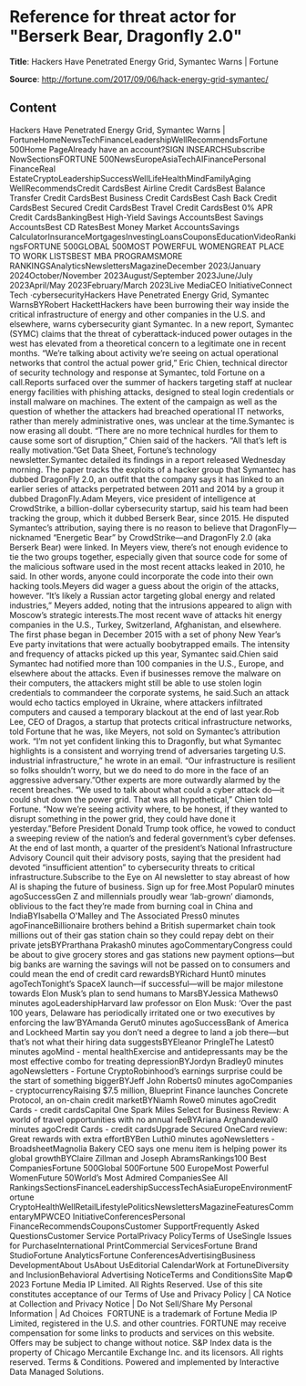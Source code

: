 # Reference for threat actor for "Berserk Bear, Dragonfly 2.0"

**Title**: Hackers Have Penetrated Energy Grid, Symantec Warns | Fortune

**Source**: http://fortune.com/2017/09/06/hack-energy-grid-symantec/

## Content
Hackers Have Penetrated Energy Grid, Symantec Warns | FortuneHomeNewsTechFinanceLeadershipWellRecommendsFortune 500Home PageAlready have an account?SIGN INSEARCHSubscribe NowSectionsFORTUNE 500NewsEuropeAsiaTechAIFinancePersonal FinanceReal EstateCryptoLeadershipSuccessWellLifeHealthMindFamilyAging WellRecommendsCredit CardsBest Airline Credit CardsBest Balance Transfer Credit CardsBest Business Credit CardsBest Cash Back Credit CardsBest Secured Credit CardsBest Travel Credit CardsBest 0% APR Credit CardsBankingBest High-Yield Savings AccountsBest Savings AccountsBest CD RatesBest Money Market AccountsSavings CalculatorInsuranceMortgagesInvestingLoansCouponsEducationVideoRankingsFORTUNE 500GLOBAL 500MOST POWERFUL WOMENGREAT PLACE TO WORK LISTSBEST MBA PROGRAMSMORE RANKINGSAnalyticsNewslettersMagazineDecember 2023/January 2024October/November 2023August/September 2023June/July 2023April/May 2023February/March 2023Live MediaCEO InitiativeConnect Tech ·cybersecurityHackers Have Penetrated Energy Grid, Symantec WarnsBYRobert HackettHackers have been burrowing their way inside the critical infrastructure of energy and other companies in the U.S. and elsewhere, warns cybersecurity giant Symantec. In a new report, Symantec (SYMC) claims that the threat of cyberattack-induced power outages in the west has elevated from a theoretical concern to a legitimate one in recent months. “We’re talking about activity we’re seeing on actual operational networks that control the actual power grid,” Eric Chien, technical director of security technology and response at Symantec, told Fortune on a call.Reports surfaced over the summer of hackers targeting staff at nuclear energy facilities with phishing attacks, designed to steal login credentials or install malware on machines. The extent of the campaign as well as the question of whether the attackers had breached operational IT networks, rather than merely administrative ones, was unclear at the time.Symantec is now erasing all doubt. “There are no more technical hurdles for them to cause some sort of disruption,” Chien said of the hackers. “All that’s left is really motivation.”Get Data Sheet, Fortune’s technology newsletter.Symantec detailed its findings in a report released Wednesday morning. The paper tracks the exploits of a hacker group that Symantec has dubbed DragonFly 2.0, an outfit that the company says it has linked to an earlier series of attacks perpetrated between 2011 and 2014 by a group it dubbed DragonFly.Adam Meyers, vice president of intelligence at CrowdStrike, a billion-dollar cybersecurity startup, said his team had been tracking the group, which it dubbed Berserk Bear, since 2015. He disputed Symantec’s attribution, saying there is no reason to believe that DragonFly—nicknamed “Energetic Bear” by CrowdStrike—and DragonFly 2.0 (aka Berserk Bear) were linked. In Meyers view, there’s not enough evidence to tie the two groups together, especially given that source code for some of the malicious software used in the most recent attacks leaked in 2010, he said. In other words, anyone could incorporate the code into their own hacking tools.Meyers did wager a guess about the origin of the attacks, however. “It’s likely a Russian actor targeting global energy and related industries,” Meyers added, noting that the intrusions appeared to align with Moscow’s strategic interests.The most recent wave of attacks hit energy companies in the U.S., Turkey, Switzerland, Afghanistan, and elsewhere. The first phase began in December 2015 with a set of phony New Year’s Eve party invitations that were actually boobytrapped emails. The intensity and frequency of attacks picked up this year, Symantec said.Chien said Symantec had notified more than 100 companies in the U.S., Europe, and elsewhere about the attacks. Even if businesses remove the malware on their computers, the attackers might still be able to use stolen login credentials to commandeer the corporate systems, he said.Such an attack would echo tactics employed in Ukraine, where attackers infiltrated computers and caused a temporary blackout at the end of last year.Rob Lee, CEO of Dragos, a startup that protects critical infrastructure networks, told Fortune that he was, like Meyers, not sold on Symantec’s attribution work. “I’m not yet confident linking this to Dragonfly, but what Symantec highlights is a consistent and worrying trend of adversaries targeting U.S. industrial infrastructure,” he wrote in an email. “Our infrastructure is resilient so folks shouldn’t worry, but we do need to do more in the face of an aggressive adversary.”Other experts are more outwardly alarmed by the recent breaches. “We used to talk about what could a cyber attack do—it could shut down the power grid. That was all hypothetical,” Chien told Fortune. “Now we’re seeing activity where, to be honest, if they wanted to disrupt something in the power grid, they could have done it yesterday.”Before President Donald Trump took office, he vowed to conduct a sweeping review of the nation’s and federal government’s cyber defenses. At the end of last month, a quarter of the president’s National Infrastructure Advisory Council quit their advisory posts, saying that the president had devoted “insufficient attention” to cybersecurity threats to critical infrastructure.Subscribe to the Eye on AI newsletter to stay abreast of how AI is shaping the future of business. Sign up for free.Most Popular0 minutes agoSuccessGen Z and millennials proudly wear ‘lab-grown’ diamonds, oblivious to the fact they’re made from burning coal in China and IndiaBYIsabella O'Malley and The Associated Press0 minutes agoFinanceBillionaire brothers behind a British supermarket chain took millions out of their gas station chain so they could repay debt on their private jetsBYPrarthana Prakash0 minutes agoCommentaryCongress could be about to give grocery stores and gas stations new payment options—but big banks are warning the savings will not be passed on to consumers and could mean the end of credit card rewardsBYRichard Hunt0 minutes agoTechTonight’s SpaceX launch—if successful—will be major milestone towards Elon Musk’s plan to send humans to MarsBYJessica Mathews0 minutes agoLeadershipHarvard law professor on Elon Musk: ‘Over the past 100 years, Delaware has periodically irritated one or two executives by enforcing the law’BYAmanda Gerut0 minutes agoSuccessBank of America and Lockheed Martin say you don’t need a degree to land a job there—but that’s not what their hiring data suggestsBYEleanor PringleThe Latest0 minutes agoMind - mental healthExercise and antidepressants may be the most effective combo for treating depressionBYJordyn Bradley0 minutes agoNewsletters - Fortune CryptoRobinhood’s earnings surprise could be the start of something biggerBYJeff John Roberts0 minutes agoCompanies - cryptocurrencyRaising $7.5 million, Blueprint Finance launches Concrete Protocol, an on-chain credit marketBYNiamh Rowe0 minutes agoCredit Cards - credit cardsCapital One Spark Miles Select for Business Review: A world of travel opportunities with no annual feeBYAriana Arghandewal0 minutes agoCredit Cards - credit cardsUpgrade Secured OneCard review: Great rewards with extra effortBYBen Luthi0 minutes agoNewsletters - BroadsheetMagnolia Bakery CEO says one menu item is helping power its global growthBYClaire Zillman and Joseph AbramsRankings100 Best CompaniesFortune 500Global 500Fortune 500 EuropeMost Powerful WomenFuture 50World’s Most Admired CompaniesSee All RankingsSectionsFinanceLeadershipSuccessTechAsiaEuropeEnvironmentFortune CryptoHealthWellRetailLifestylePoliticsNewslettersMagazineFeaturesCommentaryMPWCEO InitiativeConferencesPersonal FinanceRecommendsCouponsCustomer SupportFrequently Asked QuestionsCustomer Service PortalPrivacy PolicyTerms of UseSingle Issues for PurchaseInternational PrintCommercial ServicesFortune Brand StudioFortune AnalyticsFortune ConferencesAdvertisingBusiness DevelopmentAbout UsAbout UsEditorial CalendarWork at FortuneDiversity and InclusionBehavioral Advertising NoticeTerms and ConditionsSite Map© 2023 Fortune Media IP Limited. All Rights Reserved. Use of this site constitutes acceptance of our Terms of Use and Privacy Policy | CA Notice at Collection and Privacy Notice | Do Not Sell/Share My Personal Information | Ad Choices 
FORTUNE is a trademark of Fortune Media IP Limited, registered in the U.S. and other countries. FORTUNE may receive compensation for some links to products and services on this website. Offers may be subject to change without notice.
S&P Index data is the property of Chicago Mercantile Exchange Inc. and its licensors. All rights reserved. Terms & Conditions. Powered and implemented by Interactive Data Managed Solutions.